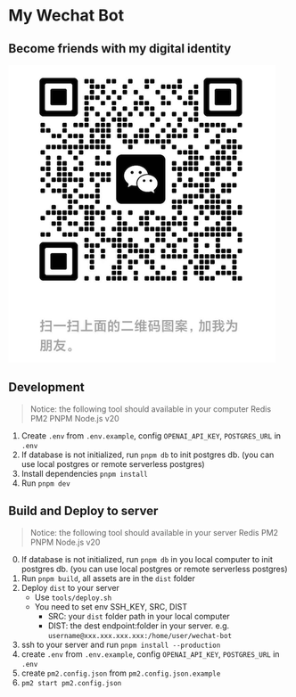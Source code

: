 # My Wechat Bot

## Become friends with my digital identity
![](./assets/bot.png)

## Development
> Notice: the following tool should available in your computer
>   Redis
>   PM2
>   PNPM
>   Node.js v20

1. Create `.env` from `.env.example`, config `OPENAI_API_KEY`, `POSTGRES_URL` in `.env`
2. If database is not initialized, run `pnpm db` to init postgres db. (you can use local postgres or remote serverless postgres)
3. Install dependencies `pnpm install`
4. Run `pnpm dev`


## Build and Deploy to server

> Notice: the following tool should available in your server
>   Redis
>   PM2
>   PNPM
>   Node.js v20

0. If database is not initialized, run `pnpm db` in you local computer to init postgres db. (you can use local postgres or remote serverless postgres)
1. Run `pnpm build`, all assets are in the `dist` folder
2. Deploy `dist` to your server
    - Use `tools/deploy.sh`
    - You need to set env SSH_KEY, SRC, DIST
        - SRC: your `dist` folder path in your local computer
        - DIST: the dest endpoint:folder in your server. e.g. `username@xxx.xxx.xxx.xxx:/home/user/wechat-bot`
3. ssh to your server and run `pnpm install --production`
4. create `.env` from `.env.example`, config `OPENAI_API_KEY`, `POSTGRES_URL` in `.env`
5. create `pm2.config.json` from `pm2.config.json.example` 
6. `pm2 start pm2.config.json`
